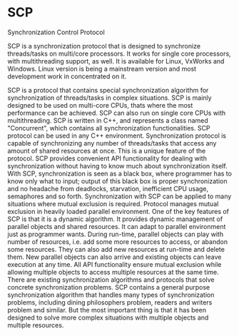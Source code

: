 SCP
======

Synchronization Control Protocol

SCP is a synchronization protocol that is designed to synchronize threads/tasks on multi/core processors.
It works for single core processors, with multithreading support, as well. It is available for Linux, VxWorks
and Windows. Linux version is being a mainstream version and most development work in concentrated on it.

SCP is a protocol that contains special synchronization algorithm for synchronization of threads/tasks
in complex situations. SCP is mainly designed to be used on multi-core CPUs, thats where the most performance
can be achieved. SCP can also run on single core CPUs with multithreading. SCP is written in C++, and represents
a class named "Concurrent", which contains all synchronization functionalities. SCP protocol can be used in any C++
environment. Synchronization protocol is capable of synchronizing any number of threads/tasks that access any amount
of shared resources at once. This is a unique feature of the protocol. SCP provides convenient API functionality for
dealing with synchronization without having to know much about synchronization itself. With SCP, synchronization is
seen as a black box, where programmer has to know only what to input; output of this black box is proper
synchronization and no headache from deadlocks, starvation, inefficient CPU usage, semaphores and so forth.
Synchronization with SCP can be applied to many situations where mutual exclusion is required. Protocol manages
mutual exclusion in heavily loaded parallel environment. One of the key features of SCP is that it is a dynamic
algorithm. It provides dynamic management of parallel objects and shared resources. It can adapt to parallel
environment just as programmer wants. During run-time, parallel objects can play with number of resources, i.e. add
some more resources to access, or abandon some resources. They can also add new resources at run-time and delete them.
New parallel objects can also arrive and existing objects can leave execution at any time. All API functionality
ensure mutual exclusion while allowing multiple objects to access multiple resources at the same time. There are
existing synchronization algorithms and protocols that solve concrete synchronization problems. SCP contains a 
general purpose synchronization algorithm that handles many types of synchronization problems, including dining
philosophers problem, readers and writers problem and similar. But the most important thing is that it has been
designed to solve more complex situations with multiple objects and multiple resources.

